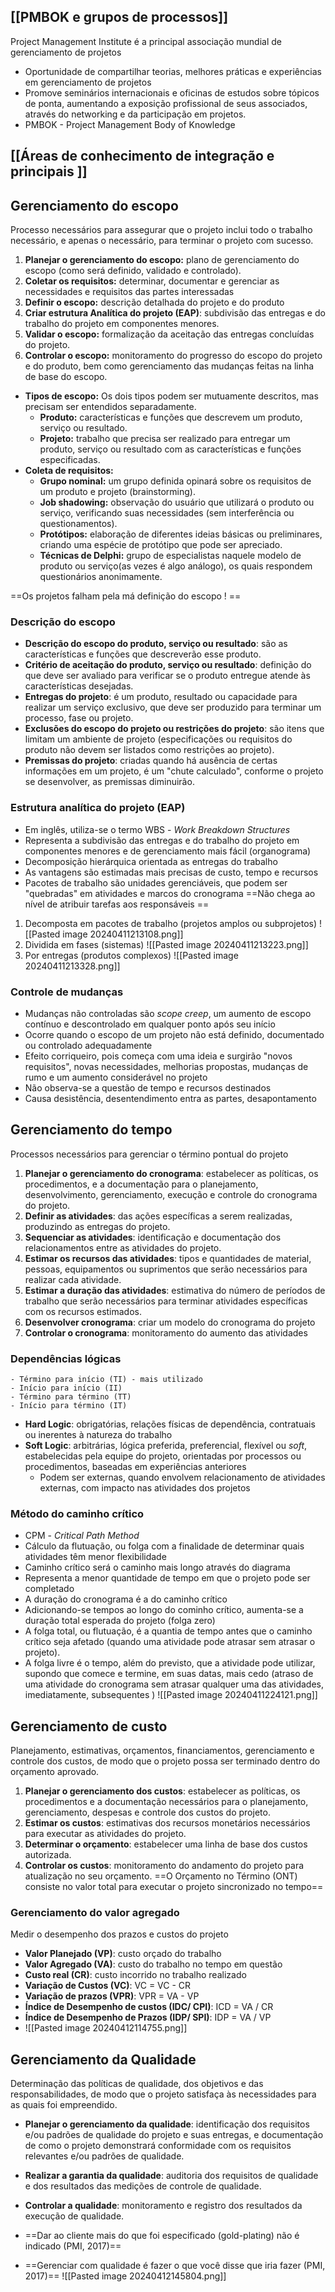 
## [[PMBOK e grupos de processos]]
Project Management Institute é a principal associação mundial de gerenciamento de projetos
- Oportunidade de compartilhar teorias, melhores práticas e experiências em gerenciamento de projetos
- Promove seminários internacionais e oficinas de estudos sobre tópicos de ponta, aumentando a exposição profissional de seus associados, através do networking e da participação em projetos.
- PMBOK - Project Management Body of Knowledge

## [[Áreas de conhecimento de integração e principais ]]

## Gerenciamento do escopo
Processo necessários para assegurar que o projeto inclui todo o trabalho necessário, e apenas o necessário, para terminar o projeto com sucesso.

1. **Planejar o gerenciamento do escopo:** plano de gerenciamento do escopo (como será definido, validado e controlado).
2. **Coletar os requisitos:** determinar, documentar e gerenciar as necessidades e requisitos das partes interessadas
3. **Definir o escopo:** descrição detalhada do projeto e do produto
4. **Criar estrutura Analítica do projeto (EAP)**: subdivisão das entregas e do trabalho do projeto em componentes menores.
5. **Validar o escopo:** formalização da aceitação das entregas concluídas do projeto.
6. **Controlar o escopo:** monitoramento do progresso do escopo do projeto e do produto, bem como gerenciamento das mudanças feitas na linha de base do escopo.
- **Tipos de escopo:** Os dois tipos podem ser mutuamente descritos, mas precisam ser entendidos separadamente.
	- **Produto:** características e funções que descrevem um produto, serviço ou resultado.
	- **Projeto:** trabalho que precisa ser realizado para entregar um produto, serviço ou resultado com as características e funções especificadas. 
- **Coleta de requisitos:**
	- **Grupo nominal:** um grupo definida opinará sobre os requisitos de um produto e projeto (brainstorming).
	- **Job shadowing:** observação do usuário que utilizará o produto ou serviço, verificando suas necessidades (sem interferência ou questionamentos).
	- **Protótipos:** elaboração de diferentes ideias básicas ou preliminares, criando uma espécie de protótipo que pode ser apreciado.
	- **Técnicas de Delphi:** grupo de especialistas naquele modelo de produto ou serviço(as vezes é algo análogo), os quais respondem questionários anonimamente.

==Os projetos falham pela má definição do escopo ! ==
### Descrição do escopo
- **Descrição do escopo do produto, serviço ou resultado**: são as características e funções que descreverão esse produto.
- **Critério de aceitação do produto, serviço ou resultado**: definição do que deve ser avaliado para verificar se o produto entregue atende às características desejadas.
- **Entregas do projeto**: é um produto, resultado ou capacidade para realizar um serviço exclusivo, que deve ser produzido para terminar um processo, fase ou projeto.
- **Exclusões do escopo do projeto ou restrições do projeto**: são itens que limitam um ambiente de projeto (especificações ou requisitos do produto não devem ser listados como restrições ao projeto).
- **Premissas do projeto**: criadas quando há ausência de certas informações em um projeto, é um "chute calculado", conforme o projeto se desenvolver, as premissas diminuirão.
### Estrutura analítica do projeto (EAP)
- Em inglês, utiliza-se o termo WBS - *Work Breakdown Structures*
- Representa a subdivisão das entregas e do trabalho do projeto em componentes menores e de gerenciamento mais fácil (organograma)
- Decomposição hierárquica orientada as entregas do trabalho
- As vantagens são estimadas mais precisas de custo, tempo e recursos
- Pacotes de trabalho são unidades gerenciáveis, que podem ser "quebradas" em atividades e marcos do cronograma
==Não chega ao nível de atribuir tarefas aos responsáveis ==
1. Decomposta em pacotes de trabalho (projetos amplos ou subprojetos)
	![[Pasted image 20240411213108.png]]
2. Dividida em fases (sistemas)
	![[Pasted image 20240411213223.png]]
3. Por entregas (produtos complexos)
	![[Pasted image 20240411213328.png]]
### Controle de mudanças
- Mudanças não controladas são *scope creep*, um aumento de escopo contínuo e descontrolado em qualquer ponto após seu início
- Ocorre quando o escopo de um projeto não está definido, documentado ou controlado adequadamente
- Efeito corriqueiro, pois começa com uma ideia e surgirão "novos requisitos", novas necessidades, melhorias propostas, mudanças de rumo e um aumento considerável no projeto
- Não observa-se a questão de tempo e recursos destinados
- Causa desistência, desentendimento entra as partes, desapontamento

## Gerenciamento do tempo
Processos necessários para gerenciar o término pontual do projeto

1. **Planejar o gerenciamento do cronograma**: estabelecer as políticas, os procedimentos, e a documentação para o planejamento, desenvolvimento, gerenciamento, execução e controle do cronograma do projeto.
2. **Definir as atividades**: das ações específicas a serem realizadas, produzindo as entregas do projeto.
3. **Sequenciar as atividades**: identificação e documentação dos relacionamentos entre as atividades do projeto.
4. **Estimar os recursos das atividades**: tipos e quantidades de material, pessoas, equipamentos ou suprimentos que serão necessários para realizar cada atividade.
5. **Estimar a duração das atividades**: estimativa do número de períodos de trabalho que serão necessários para terminar atividades específicas com os recursos estimados.
6. **Desenvolver cronograma**: criar um modelo do cronograma do projeto
7. **Controlar o cronograma**: monitoramento do aumento das atividades 
### Dependências lógicas
	- Término para início (TI) - mais utilizado
	- Início para início (II)
	- Término para término (TT)
	- Início para término (IT)
- **Hard Logic**: obrigatórias, relações físicas de dependência, contratuais ou inerentes à natureza do trabalho
- **Soft Logic**: arbitrárias, lógica preferida, preferencial, flexível ou *soft*, estabelecidas pela equipe do projeto, orientadas por processos ou procedimentos, baseadas em experiências anteriores
	- Podem ser externas, quando envolvem relacionamento de atividades externas, com impacto nas atividades dos projetos
### Método do caminho crítico
- CPM - *Critical Path Method*
- Cálculo da flutuação, ou folga com a finalidade de determinar quais atividades têm menor flexibilidade
- Caminho crítico será o caminho mais longo através do diagrama
- Representa a menor quantidade de tempo em que o projeto pode ser completado
- A duração do cronograma é a do caminho crítico 
- Adicionando-se tempos ao longo do cominho crítico, aumenta-se a duração total esperada do projeto (folga zero)
- A folga total, ou flutuação, é a quantia de tempo antes que o caminho crítico seja afetado (quando uma atividade pode atrasar sem atrasar o projeto).
- A folga livre é o tempo, além do previsto, que a atividade pode utilizar, supondo que comece e termine, em suas datas, mais cedo (atraso de uma atividade do cronograma sem atrasar qualquer uma das atividades, imediatamente, subsequentes )
	![[Pasted image 20240411224121.png]]

## Gerenciamento de custo

Planejamento, estimativas, orçamentos, financiamentos, gerenciamento e controle dos custos, de modo que o projeto possa ser terminado dentro do orçamento aprovado.
1. **Planejar o gerenciamento dos custos**: estabelecer as políticas, os procedimentos e a documentação necessários para o planejamento, gerenciamento, despesas e controle dos custos do projeto.
2. **Estimar os custos**: estimativas dos recursos monetários necessários para executar as atividades do projeto.
3. **Determinar o orçamento**: estabelecer uma linha de base dos custos autorizada.
4. **Controlar os custos**: monitoramento do andamento do projeto para atualização no seu orçamento.
==O Orçamento no Término (ONT) consiste no valor total para executar o projeto sincronizado no tempo==

### Gerenciamento do valor agregado
Medir o desempenho dos prazos e custos do projeto
- **Valor Planejado (VP)**: custo orçado do trabalho
- **Valor Agregado (VA)**:  custo do trabalho no tempo em questão
- **Custo real (CR)**: custo incorrido no trabalho realizado
- **Variação de Custos (VC)**: VC = VC - CR
- **Variação de prazos (VPR)**: VPR = VA - VP
- **Índice de Desempenho de custos (IDC/ CPI)**: ICD = VA / CR
- **Índice de Desempenho de Prazos (IDP/ SPI)**: IDP = VA / VP
- ![[Pasted image 20240412114755.png]]

## Gerenciamento da Qualidade

Determinação das políticas de qualidade, dos objetivos e das responsabilidades, de modo que o projeto satisfaça às necessidades para as quais foi empreendido.

- **Planejar o gerenciamento da qualidade**: identificação dos requisitos e/ou padrões de qualidade do projeto e suas entregas, e documentação de como o projeto demonstrará conformidade com os requisitos relevantes e/ou padrões de qualidade.
- **Realizar a garantia da qualidade**: auditoria dos requisitos de qualidade e dos resultados das medições de controle de qualidade.
- **Controlar a qualidade**: monitoramento e registro dos resultados da execução de qualidade.

- ==Dar ao cliente mais do que foi especificado (gold-plating) não é indicado (PMI, 2017)==
- ==Gerenciar com qualidade é fazer o que você disse que iria fazer (PMI, 2017)==
![[Pasted image 20240412145804.png]]
